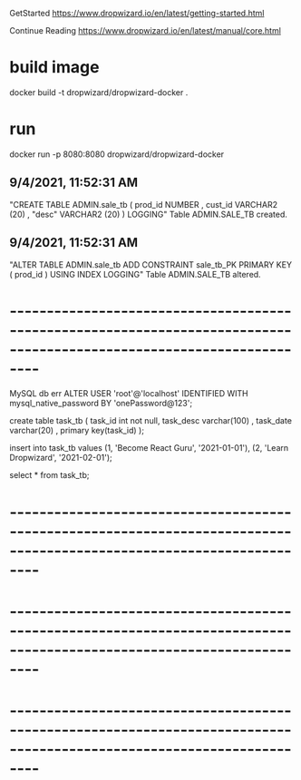 GetStarted
https://www.dropwizard.io/en/latest/getting-started.html

Continue Reading
https://www.dropwizard.io/en/latest/manual/core.html

# build image
docker build -t dropwizard/dropwizard-docker .

# run
docker run -p 8080:8080 dropwizard/dropwizard-docker





9/4/2021, 11:52:31 AM
-------------------------------------------------------------------------------------------
"CREATE TABLE ADMIN.sale_tb
(
prod_id NUMBER ,
cust_id VARCHAR2 (20) ,
"desc"  VARCHAR2 (20)
)
LOGGING"
Table ADMIN.SALE_TB created.


9/4/2021, 11:52:31 AM
-------------------------------------------------------------------------------------------
"ALTER TABLE ADMIN.sale_tb
ADD CONSTRAINT sale_tb_PK PRIMARY KEY ( prod_id )
USING INDEX LOGGING"
Table ADMIN.SALE_TB altered.

# ----------------------------------------------------------------------------------------------------------------------

MySQL db err
ALTER USER 'root'@'localhost' IDENTIFIED WITH mysql_native_password BY 'onePassword@123';

create table task_tb (
task_id int not null,
task_desc varchar(100) ,
task_date varchar(20) ,
primary key(task_id)
);

insert into task_tb values (1, 'Become React Guru', '2021-01-01'), (2, 'Learn Dropwizard', '2021-02-01');

select * from task_tb;
# ----------------------------------------------------------------------------------------------------------------------
# ----------------------------------------------------------------------------------------------------------------------
# ----------------------------------------------------------------------------------------------------------------------